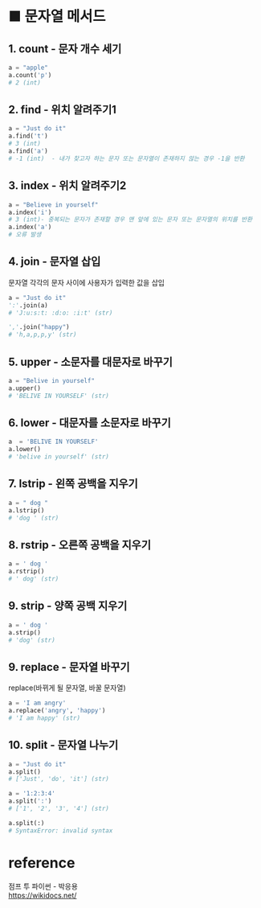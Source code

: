 # ■ 문자열 메서드
## 1. count - 문자 개수 세기
```python
a = "apple"
a.count('p')
# 2 (int)
```

## 2. find  - 위치 알려주기1
```python
a = "Just do it"
a.find('t')
# 3 (int)
a.find('a')
# -1 (int)  - 내가 찾고자 하는 문자 또는 문자열이 존재하지 않는 경우 -1을 반환

```

## 3. index - 위치 알려주기2
```python
a = "Believe in yourself"
a.index('i')
# 3 (int)- 중복되는 문자가 존재할 경우 맨 앞에 있는 문자 또는 문자열의 위치를 반환
a.index('a')
# 오류 발생
```

## 4. join - 문자열 삽입
문자열 각각의 문자 사이에 사용자가 입력한 값을 삽입
```python
a = "Just do it"
':'.join(a)
# 'J:u:s:t: :d:o: :i:t' (str)

','.join("happy")
# 'h,a,p,p,y' (str)

```

## 5. upper - 소문자를 대문자로 바꾸기
```python
a = "Belive in yourself"
a.upper()
# 'BELIVE IN YOURSELF' (str)
```

## 6. lower - 대문자를 소문자로 바꾸기
```python
a  = 'BELIVE IN YOURSELF'
a.lower()
# 'belive in yourself' (str)
```

## 7.  lstrip - 왼쪽 공백을 지우기
```python
a = " dog "
a.lstrip()
# 'dog ' (str)

```

## 8.  rstrip - 오른쪽 공백을 지우기
```python
a = ' dog '
a.rstrip()
# ' dog' (str)
```
## 9. strip - 양쪽 공백 지우기
```python
a = ' dog '
a.strip()
# 'dog' (str)
```

## 9.  replace - 문자열 바꾸기
replace(바뀌게 될 문자열, 바꿀 문자열)
```python
a = 'I am angry'
a.replace('angry', 'happy')
# 'I am happy' (str)
```

## 10. split - 문자열 나누기
```python
a = "Just do it"
a.split()
# ['Just', 'do', 'it'] (str)

a = '1:2:3:4'
a.split(':')
# ['1', '2', '3', '4'] (str)

a.split(:)
# SyntaxError: invalid syntax 
```
# reference
점프 투 파이썬 - 박응용<br>
https://wikidocs.net/
